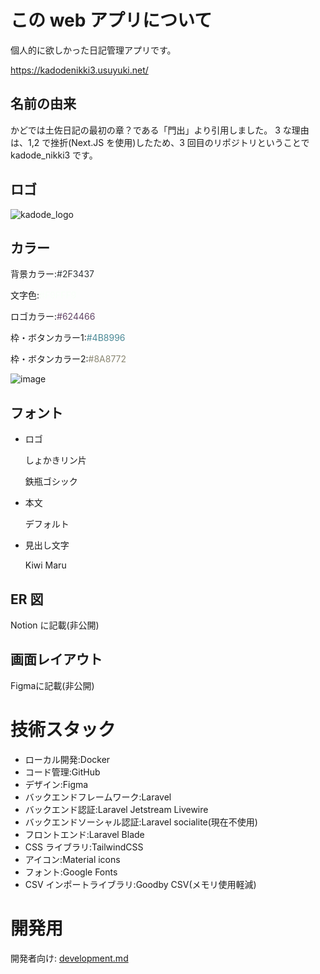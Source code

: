 # この web アプリについて

個人的に欲しかった日記管理アプリです。

https://kadodenikki3.usuyuki.net/

## 名前の由来

かどでは土佐日記の最初の章？である「門出」より引用しました。
3 な理由は、1,2 で挫折(Next.JS を使用)したため、3 回目のリポジトリということで kadode_nikki3 です。

## ロゴ

![kadode_logo](https://user-images.githubusercontent.com/63891531/103437865-f165e600-4c6f-11eb-8d7b-70669e479706.png)

## カラー

背景カラー:<span style="color:#2F3437">#2F3437</span>

文字色:<span style="color:#F9FFF9">#F9FFF9</span>

ロゴカラー:<span style="color:#624466">#624466</span>

枠・ボタンカラー1:<span style="color:#4B8996">#4B8996</span>

枠・ボタンカラー2:<span style="color:#8A8772">#8A8772</span>

![image](https://user-images.githubusercontent.com/63891531/122196315-1c688d00-ced2-11eb-8f2f-0b4d04c6340d.png)


## フォント

-   ロゴ

    しょかきリン片

    鉄瓶ゴシック

-   本文

    デフォルト
    
-  見出し文字

    Kiwi Maru


## ER 図

Notion に記載(非公開)

## 画面レイアウト

Figmaに記載(非公開)



# 技術スタック

-   ローカル開発:Docker
-   コード管理:GitHub
-   デザイン:Figma
-   バックエンドフレームワーク:Laravel
-   バックエンド認証:Laravel Jetstream Livewire
-   バックエンドソーシャル認証:Laravel socialite(現在不使用)
-   フロントエンド:Laravel Blade
-   CSS ライブラリ:TailwindCSS
-   アイコン:Material icons
-   フォント:Google Fonts
-   CSV インポートライブラリ:Goodby CSV(メモリ使用軽減)

# 開発用

開発者向け: [development.md](./docs/development.md)

